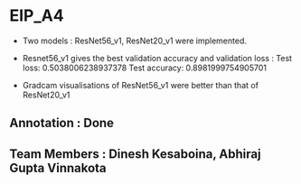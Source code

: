 # EIP_A4

* Two models : ResNet56_v1, ResNet20_v1 were implemented.

* Resnet56_v1 gives the best validation accuracy and validation loss :
  Test loss: 0.5038006238937378
  Test accuracy: 0.8981999754905701

* Gradcam visualisations of ResNet56_v1 were better than that of ResNet20_v1






## Annotation : Done
## Team Members : Dinesh Kesaboina, Abhiraj Gupta Vinnakota
